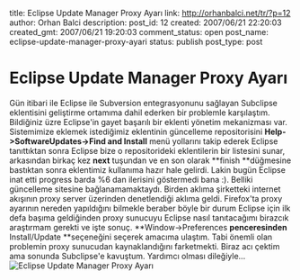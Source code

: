 title: Eclipse Update Manager Proxy Ayarı
link: http://orhanbalci.net/tr/?p=12
author: Orhan Balci
description: 
post_id: 12
created: 2007/06/21 22:20:03
created_gmt: 2007/06/21 19:20:03
comment_status: open
post_name: eclipse-update-manager-proxy-ayari
status: publish
post_type: post

# Eclipse Update Manager Proxy Ayarı

Gün itibari ile Eclipse ile Subversion entegrasyonunu sağlayan Subclipse eklentisini geliştirme ortamıma dahil ederken bir problemle karşılaştım. Bildiğiniz üzre Eclipse'in gayet başarılı bir eklenti yönetim mekanizması var. Sistemimize eklemek istediğimiz eklentinin güncelleme repositorisini **Help->SoftwareUpdates->Find and Install** menü yollarını takip ederek Eclipse tanıttıktan sonra Eclipse bize o repositorideki eklentilerin bir listesini sunar, arkasından birkaç kez **next** tuşundan ve en son olarak **finish **düğmesine bastıktan sonra eklentimiz kullanıma hazır hale gelirdi.  Lakin bugün Eclipse inat etti progress barda %6 dan ilerisini göstermedi bana :). Belliki güncelleme sitesine bağlanamamaktaydı. Birden aklıma şirketteki internet akışının proxy server üzerinden denetlendiği aklıma geldi. Firefox'ta proxy ayarının nereden yapıldığını bilmekle beraber böyle bir durum Eclipse için ilk defa başıma geldiğinden proxy sunucuyu Eclipse nasıl tanıtacağımı birazcık araştırmam gerekti ve işte sonuç. **Window->Preferences **penceresinden** Install/Update **seçeneğini seçerek amacıma ulaştım. Tabi önemli olan problemin proxy sunucudan kaynaklandığını farketmekti. Biraz acı çektim ama sonunda Subclipse'e kavuştum. Yardımcı olması dileğiyle... ![Eclipse Update Manager Proxy Ayarı](/wp-includes/images/eclipse/eclipse_update_ayari.JPG)